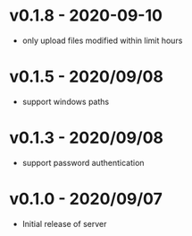 # v0.1.8 - 2020-09-10

* only upload files modified within limit hours

# v0.1.5 - 2020/09/08

* support windows paths

# v0.1.3 - 2020/09/08

* support password authentication


# v0.1.0 - 2020/09/07

* Initial release of server
